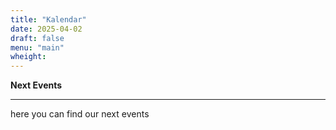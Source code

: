 ```yaml
---
title: "Kalendar"
date: 2025-04-02
draft: false
menu: "main"
wheight: 
---
```


**Next Events**

---

here you can find our next events